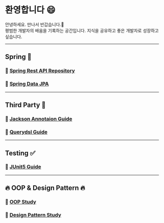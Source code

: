 # 환영합니다 :smile:
안녕하세요. 만나서 반갑습니다.👋  
평범한 개발자의 배움을 기록하는 공간입니다. 지식을 공유하고 좋은 개발자로 성장하고 싶습니다.

---
## Spring :seedling:
### :book: [Spring Rest API Repository](spring-rest-api/)  
### :book: [Spring Data JPA](jpa/)  
  
---
## Third Party :rocket:
### :book: [Jackson Annotaion Guide](jackson-annotaion/)  
### :book: [Querydsl Guide](querydsl/)  
  
---
## Testing :white_check_mark:
### :book: [JUnit5 Guide](junit5-guide/)  

---
## :fire: OOP & Design Pattern :fire:
### :book: [OOP Study](oop/oop-study/)  
### :book: [Design Pattern Study](oop/gof-practice/)
